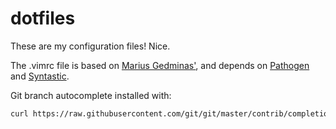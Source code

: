 dotfiles
========

These are my configuration files! Nice.

The .vimrc file is based on [Marius Gedminas'](https://github.com/mgedmin/dotvim/blob/master/vimrc),
and depends on [Pathogen](https://github.com/tpope/vim-pathogen) and [Syntastic](https://github.com/scrooloose/syntastic).

Git branch autocomplete installed with:
```bash
curl https://raw.githubusercontent.com/git/git/master/contrib/completion/git-completion.bash -o ~/.git-completion.bash
```


